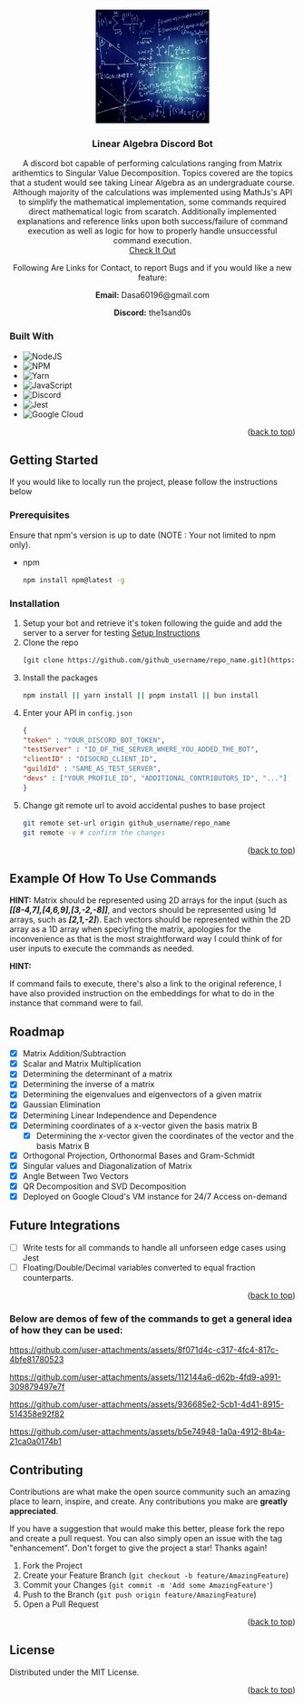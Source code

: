 <a id="readme-top"></a>
<!-- PROJECT LOGO -->
<br />
<div align="center">
  <a href="https://github.com/github_username/repo_name">
    <!--add the link to the image here-->
    <img src="github-image-readme.jpg" alt="Logo" width="200" height="200">
  </a>

<h3 align="center">Linear Algebra Discord Bot</h3>

  <p align="center">
    A discord bot capable of performing calculations ranging from Matrix arithemtics to Singular Value Decomposition. Topics covered are the topics that a student would see taking Linear Algebra as an undergraduate course. Although majority of the calculations was implemented using MathJs's API to simplify the mathematical implementation, some commands required direct mathematical logic from scaratch. Additionally implemented explanations and reference links upon both success/failure of command execution as well as logic for how to properly handle unsuccessful command execution.
    <br />
  <a href="https://discord.com/oauth2/authorize?client_id=1256271496955822112">Check It Out</a><br />
    <p>Following Are Links for Contact, to report Bugs and if you would like a new feature:</p>
    <p><b>Email:</b> Dasa60196@gmail.com</p>
    <p><b>Discord:</b> the1sand0s</p>
    
  </p>
</div>

### Built With

* ![NodeJS](https://img.shields.io/badge/node.js-6DA55F?style=for-the-badge&logo=node.js&logoColor=white)
* ![NPM](https://img.shields.io/badge/NPM-%23CB3837.svg?style=for-the-badge&logo=npm&logoColor=white)
* ![Yarn](https://img.shields.io/badge/yarn-%232C8EBB.svg?style=for-the-badge&logo=yarn&logoColor=white)
* ![JavaScript](https://img.shields.io/badge/javascript-%23323330.svg?style=for-the-badge&logo=javascript&logoColor=%23F7DF1E)
* ![Discord](https://img.shields.io/badge/Discord-%235865F2.svg?style=for-the-badge&logo=discord&logoColor=white)
* ![Jest](https://img.shields.io/badge/-jest-%23C21325?style=for-the-badge&logo=jest&logoColor=white)
* ![Google Cloud](https://img.shields.io/badge/GoogleCloud-%234285F4.svg?style=for-the-badge&logo=google-cloud&logoColor=white)

<p align="right">(<a href="#readme-top">back to top</a>)</p>



<!-- GETTING STARTED -->
## Getting Started

If you would like to locally run the project, please follow the instructions below

### Prerequisites

Ensure that npm's version is up to date (NOTE : Your not limited to npm only).
* npm 
  ```sh
  npm install npm@latest -g 
  ```

### Installation

1. Setup your bot and retrieve it's token following the guide and add the server to a server for testing [Setup Instructions](https://discordjs.guide/preparations/setting-up-a-bot-application.html)
2. Clone the repo
   ```sh
   [git clone https://github.com/github_username/repo_name.git](https://github.com/DeveloperMindset123/Linear-Algebra-Discord-Bot.git)
   ```
3. Install the packages
   ```sh
   npm install || yarn install || pnpm install || bun install
   ```
4. Enter your API in `config.json`
   ```json
   {
   "token" : "YOUR_DISCORD_BOT_TOKEN",
   "testServer" : "ID_OF_THE_SERVER_WHERE_YOU_ADDED_THE_BOT",
   "clientID" : "DISOCRD_CLIENT_ID",
   "guildId" : "SAME_AS_TEST_SERVER",
   "devs" : ["YOUR_PROFILE_ID", "ADDITIONAL_CONTRIBUTORS_ID", "..."]
   }
   ```
5. Change git remote url to avoid accidental pushes to base project
   ```sh
   git remote set-url origin github_username/repo_name
   git remote -v # confirm the changes
   ```

<p align="right">(<a href="#readme-top">back to top</a>)</p>



<!-- USAGE EXAMPLES -->
## Example Of How To Use Commands
<!--TODO : Add instructions for how to execute various commands here in the form of gifs using Kap-->
<!-- ROADMAP -->
<p><b>HINT:</b> Matrix should be represented using 2D arrays for the input (such as <i><b>[[8-4,7],[4,6,9],[3,-2,-8]]</b></i>, and vectors should be represented using 1d arrays, such as <i><b>[2,1,-2]</b></i>). Each vectors should be represented within the 2D array as a 1D array when speciyfing the matrix, apologies for the inconvenience as that is the most straightforward way I could think of for user inputs to execute the commands as needed.</p>
<p><b>HINT:</b></p> If command fails to execute, there's also a link to the original reference, I have also provided instruction on the embeddings for what to do in the instance that command were to fail.


## Roadmap

- [x] Matrix Addition/Subtraction
- [x] Scalar and Matrix Multiplication
- [x] Determining the determinant of a matrix
- [x] Determining the inverse of a matrix
- [x] Determining the eigenvalues and eigenvectors of a given matrix
- [x] Gaussian Elimination
- [x] Determining Linear Independence and Dependence
- [x] Determining coordinates of a x-vector given the basis matrix B
  - [x] Determining the x-vector given the coordinates of the vector and the basis Matrix B  
- [x] Orthogonal Projection, Orthonormal Bases and Gram-Schmidt
- [x] Singular values and Diagonalization of Matrix
- [x] Angle Between Two Vectors
- [x] QR Decomposition and SVD Decomposition
- [x] Deployed on Google Cloud's VM instance for 24/7 Access on-demand

## Future Integrations
- [ ] Write tests for all commands to handle all unforseen edge cases using Jest
- [ ] Floating/Double/Decimal variables converted to equal fraction counterparts.
<p align="right">(<a href="#readme-top">back to top</a>)</p>
<h3> Below are demos of few of the commands to get a general idea of how they can be used:</h3>

https://github.com/user-attachments/assets/8f071d4c-c317-4fc4-817c-4bfe81780523

https://github.com/user-attachments/assets/112144a6-d62b-4fd9-a991-309879497e7f

https://github.com/user-attachments/assets/936685e2-5cb1-4d41-8915-514358e92f82

https://github.com/user-attachments/assets/b5e74948-1a0a-4912-8b4a-21ca0a0174b1


<!-- CONTRIBUTING -->
## Contributing

Contributions are what make the open source community such an amazing place to learn, inspire, and create. Any contributions you make are **greatly appreciated**.

If you have a suggestion that would make this better, please fork the repo and create a pull request. You can also simply open an issue with the tag "enhancement".
Don't forget to give the project a star! Thanks again!

1. Fork the Project
2. Create your Feature Branch (`git checkout -b feature/AmazingFeature`)
3. Commit your Changes (`git commit -m 'Add some AmazingFeature'`)
4. Push to the Branch (`git push origin feature/AmazingFeature`)
5. Open a Pull Request

<p align="right">(<a href="#readme-top">back to top</a>)</p>


<!-- LICENSE -->
## License

Distributed under the MIT License. 

<p align="right">(<a href="#readme-top">back to top</a>)</p>


<!-- MARKDOWN LINKS & IMAGES -->
<!-- https://www.markdownguide.org/basic-syntax/#reference-style-links -->
[contributors-shield]: https://img.shields.io/github/contributors/github_username/repo_name.svg?style=for-the-badge
[contributors-url]: https://github.com/github_username/repo_name/graphs/contributors
[forks-shield]: https://img.shields.io/github/forks/github_username/repo_name.svg?style=for-the-badge
[forks-url]: https://github.com/github_username/repo_name/network/members
[stars-shield]: https://img.shields.io/github/stars/github_username/repo_name.svg?style=for-the-badge
[stars-url]: https://github.com/github_username/repo_name/stargazers
[issues-shield]: https://img.shields.io/github/issues/github_username/repo_name.svg?style=for-the-badge
[issues-url]: https://github.com/github_username/repo_name/issues
[license-shield]: https://img.shields.io/github/license/github_username/repo_name.svg?style=for-the-badge
[license-url]: https://github.com/github_username/repo_name/blob/master/LICENSE.txt
[linkedin-shield]: https://img.shields.io/badge/-LinkedIn-black.svg?style=for-the-badge&logo=linkedin&colorB=555
[linkedin-url]: https://linkedin.com/in/linkedin_username
[product-screenshot]: images/screenshot.png
[Next.js]: https://img.shields.io/badge/next.js-000000?style=for-the-badge&logo=nextdotjs&logoColor=white
[Next-url]: https://nextjs.org/
[React.js]: https://img.shields.io/badge/React-20232A?style=for-the-badge&logo=react&logoColor=61DAFB
[React-url]: https://reactjs.org/
[Vue.js]: https://img.shields.io/badge/Vue.js-35495E?style=for-the-badge&logo=vuedotjs&logoColor=4FC08D
[Vue-url]: https://vuejs.org/
[Angular.io]: https://img.shields.io/badge/Angular-DD0031?style=for-the-badge&logo=angular&logoColor=white
[Angular-url]: https://angular.io/
[Svelte.dev]: https://img.shields.io/badge/Svelte-4A4A55?style=for-the-badge&logo=svelte&logoColor=FF3E00
[Svelte-url]: https://svelte.dev/
[Laravel.com]: https://img.shields.io/badge/Laravel-FF2D20?style=for-the-badge&logo=laravel&logoColor=white
[Laravel-url]: https://laravel.com
[Bootstrap.com]: https://img.shields.io/badge/Bootstrap-563D7C?style=for-the-badge&logo=bootstrap&logoColor=white
[Bootstrap-url]: https://getbootstrap.com
[JQuery.com]: https://img.shields.io/badge/jQuery-0769AD?style=for-the-badge&logo=jquery&logoColor=white
[JQuery-url]: https://jquery.com 
